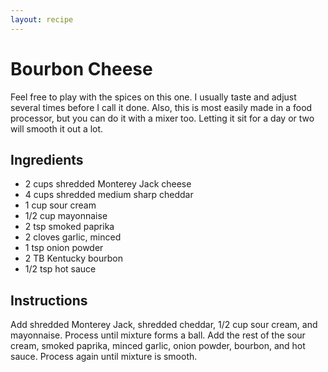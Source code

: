 ```yaml
---
layout: recipe
---
```


# Bourbon Cheese
Feel free to play with the spices on this one. I usually taste and adjust several times before I call it done. Also, this is most easily made in a food processor, but you can do it with a mixer too. Letting it sit for a day or two will smooth it out a lot.

## Ingredients
- 2 cups shredded Monterey Jack cheese
- 4 cups shredded medium sharp cheddar
- 1 cup sour cream
- 1/2 cup mayonnaise
- 2 tsp smoked paprika
- 2 cloves garlic, minced
- 1 tsp onion powder
- 2 TB Kentucky bourbon
- 1/2 tsp hot sauce

## Instructions
Add shredded Monterey Jack, shredded cheddar, 1/2 cup sour cream, and mayonnaise. Process until mixture forms a ball. Add the rest of the sour cream, smoked paprika, minced garlic, onion powder, bourbon, and hot sauce.  Process again until mixture is smooth.